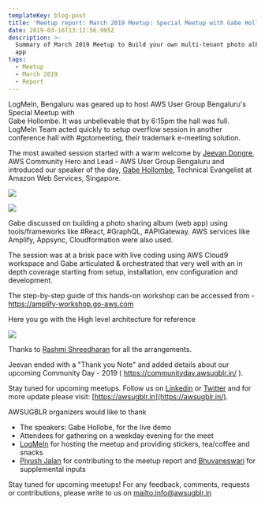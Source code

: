 ```yaml
---
templateKey: blog-post
title: 'Meetup report: March 2019 Meetup: Special Meetup with Gabe Hollombe'
date: 2019-03-16T13:12:56.995Z
description: >-
  Summary of March 2019 Meetup to Build your own multi-tenant photo album web
  app
tags:
  - Meetup
  - March 2019
  - Report
---
```

LogMeIn, Bengaluru was geared up to host AWS User Group Bengaluru's Special Meetup with\
Gabe Hollombe. It was unbelievable that by 6:15pm the hall was full. LogMeIn Team acted quickly to setup overflow session in another conference hall with #gotomeeting, their trademark e-meeting solution.

The most awaited session started with a warm welcome by [Jeevan Dongre](https://www.linkedin.com/in/jeevandongre/), AWS Community Hero and Lead - AWS User Group Bengaluru and introduced our speaker of the day, [Gabe Hollombe](https://www.linkedin.com/in/gabehollombe/), Technical Evangelist at Amazon Web Services, Singapore.

![](/img/gabemeetup_2.png)

![](/img/gabemeetup.png)

Gabe discussed on building a photo sharing album (web app) using tools/frameworks like #React, #GraphQL, #APIGateway. AWS services like Amplify, Appsync, Cloudformation were also used.

The session was at a brisk pace with live coding using AWS Cloud9 workspace and Gabe articulated & orchestrated that very well with an in depth coverage starting from setup, installation, env configuration and development.

The step-by-step guide of this hands-on workshop can be accessed from - <https://amplify-workshop.go-aws.com>

Here you go with the High level architecture for reference

![](/img/architecture.png)

Thanks to [Rashmi Shreedharan](https://www.linkedin.com/in/rashmis/) for all the arrangements.

Jeevan ended with a "Thank you Note" and added details about our upcoming Community Day - 2019 ( https://communityday.awsugblr.in/ ). 

Stay tuned for upcoming meetups. Follow us on [Linkedin](https://www.linkedin.com/in/awsugblr/) or [Twitter](https://twitter.com/awsugblr) and for more update please visit:  [https://awsugblr.in](https://awsugblr.in/).

AWSUGBLR organizers would like to thank

* The speakers: Gabe Hollobe, for the live demo
* Attendees for gathering on a weekday evening for the meet
* [LogMeIn](https://www.logmein.com/) for hosting the meetup and providing stickers, tea/coffee and snacks
* [Piyush Jalan](https://www.linkedin.com/in/piyush-jalan/) for contributing to the meetup report and [Bhuvaneswari](https://www.linkedin.com/in/bhuvanas/) for supplemental inputs

Stay tuned for upcoming meetups! For any feedback, comments, requests or contributions, please write to us on <mailto:info@awsugblr.in>
